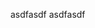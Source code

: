 <!--
 * @LastEditors: wyswill
 * @Description: 文件描述
 * @Date: 2020-08-26 11:14:04
 * @LastEditTime: 2020-08-26 11:14:08
-->
asdfasdf
asdfasdf
